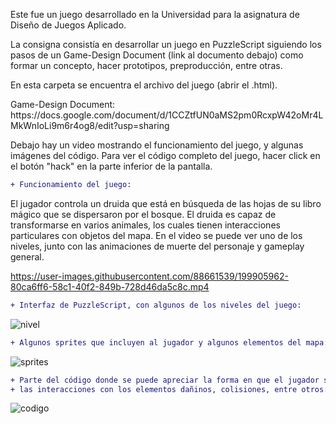 <p>Este fue un juego desarrollado en la Universidad para la asignatura de Diseño de Juegos Aplicado.</p>
<p>La consigna consistía en desarrollar un juego en PuzzleScript siguiendo los pasos de un Game-Design Document (link al documento debajo) como formar un concepto, hacer prototipos, preproducción, entre otras.</p>
<p>En esta carpeta se encuentra el archivo del juego (abrir el .html).</p>
<p>Game-Design Document: https://docs.google.com/document/d/1CCZtfUN0aMS2pm0RcxpW42oMr4LMkWnIoLi9m6r4og8/edit?usp=sharing</p>
<p>Debajo hay un video mostrando el funcionamiento del juego, y algunas imágenes del código. Para ver el código completo del juego, hacer click en el botón "hack" en la parte inferior de la pantalla.</p>

```diff
+ Funcionamiento del juego:
```
<p>El jugador controla un druida que está en búsqueda de las hojas de su libro mágico que se dispersaron por el bosque. El druida es capaz de transformarse en varios animales, los cuales tienen interacciones particulares con objetos del mapa. En el video se puede ver uno de los niveles, junto con las animaciones de muerte del personaje y gameplay general.</p>

https://user-images.githubusercontent.com/88661539/199905962-80ca6ff6-58c1-40f2-849b-728d46da5c8c.mp4

```diff
+ Interfaz de PuzzleScript, con algunos de los niveles del juego:
```
![nivel](https://user-images.githubusercontent.com/88661539/199906756-b876996d-61e6-4525-87a6-9f023aa9c6ed.png)

```diff
+ Algunos sprites que incluyen al jugador y algunos elementos del mapa:
```
![sprites](https://user-images.githubusercontent.com/88661539/199906908-e2d09278-393d-4bef-8ccf-f6b26320d594.png)

```diff
+ Parte del código donde se puede apreciar la forma en que el jugador se transforma en animal, 
+ las interacciones con los elementos dañinos, colisiones, entre otros:
```
![codigo](https://user-images.githubusercontent.com/88661539/199906937-e5a3f623-89ee-4c04-8c35-67e03c600cf9.png)
